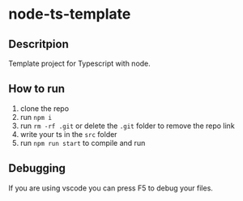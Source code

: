 # node-ts-template

## Descritpion 
Template project for Typescript with node.

## How to run
1. clone the repo
2. run `npm i`
3. run `rm -rf .git` or delete the `.git` folder to remove the repo link 
4. write your ts in the `src` folder
5. run `npm run start` to compile and run 

## Debugging
If you are using vscode you can press F5 to debug your files.